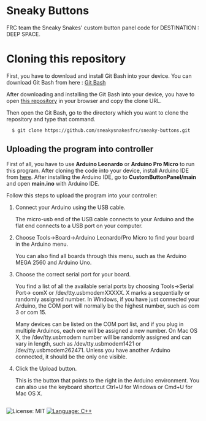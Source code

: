 # Sneaky Buttons

FRC team the Sneaky Snakes' custom button panel code for DESTINATION : DEEP SPACE.

# Cloning this repository 

First, you have to download and install Git Bash into your device.
You can download Git Bash from here : [Git Bash]([https://git-scm.com/downloads](https://git-scm.com/downloads))


After downloading and installing the Git Bash into your device, you have to open [this repository]([https://github.com/sneakysnakesfrc/sneaky-buttons](https://github.com/sneakysnakesfrc/sneaky-buttons)) in your browser and copy the clone URL.

Then open the Git Bash, go to the directory which you want to clone the repository and type that command.

```
  $ git clone https://github.com/sneakysnakesfrc/sneaky-buttons.git
  ```

## Uploading the program into controller

First of all, you have to use **Arduino Leonardo** or **Arduino Pro Micro** to run this program.
After cloning the code into your device, install Arduino IDE from [here](https://www.arduino.cc/en/Main/Software).
After installing the Arduino IDE, go to **CustomButtonPanel/main** and open **main.ino** with Arduino IDE.

Follow this steps to upload the program into your controller:
1.  Connect your Arduino using the USB cable.
    
    The micro-usb end of the USB cable connects to your Arduino and the flat end connects to a USB port on your computer.
    
2.  Choose Tools→Board→Arduino Leonardo/Pro Micro to find your board in the Arduino menu.
    
    You can also find all boards through this menu, such as the Arduino MEGA 2560 and Arduino Uno.
    
3.  Choose the correct serial port for your board.
    
    You find a list of all the available serial ports by choosing Tools→Serial Port→ comX or /dev/tty.usbmodemXXXXX. X marks a sequentially or randomly assigned number. In Windows, if you have just connected your Arduino, the COM port will normally be the highest number, such as com 3 or com 15.
    
    Many devices can be listed on the COM port list, and if you plug in multiple Arduinos, each one will be assigned a new number. On Mac OS X, the /dev/tty.usbmodem number will be randomly assigned and can vary in length, such as /dev/tty.usbmodem1421 or /dev/tty.usbmodem262471. Unless you have another Arduino connected, it should be the only one visible.
    
4.  Click the Upload button.
    
    This is the button that points to the right in the Arduino environment. You can also use the keyboard shortcut Ctrl+U for Windows or Cmd+U for Mac OS X.
    
##
![License: MIT](https://img.shields.io/badge/License-MIT-yellow.svg)
[![Language: C++](https://img.shields.io/badge/Language-C++-ff69b4.svg)](https://www.java.com/en/)
